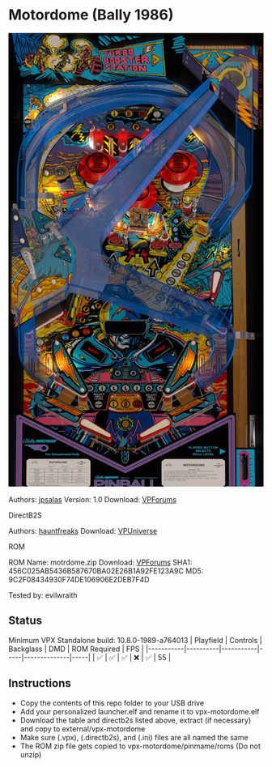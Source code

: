 # Motordome (Bally 1986)

![Table Preview](https://github.com/evilwraith/vpx-images/blob/main/vpx-motordome.jpg)

Authors: [jpsalas](https://www.vpforums.org/index.php?showuser=277)
Version: 1.0
Download: [VPForums](https://www.vpforums.org/index.php?app=downloads&showfile=16993)

DirectB2S

Authors: [hauntfreaks](https://vpuniverse.com/profile/5216-hauntfreaks/)
Download: [VPUniverse](https://vpuniverse.com/files/file/14413-motordome-bally-1986-b2s/)

ROM

ROM Name: motrdome.zip
Download: [VPForums](https://www.vpforums.org/index.php?app=downloads&showfile=713)
SHA1: 456C025AB5436B587670BA02E26B1A92FE123A9C
MD5:  9C2F08434930F74DE106906E2DEB7F4D

Tested by: evilwraith

## Status 

Minimum VPX Standalone build: 10.8.0-1989-a764013
| Playfield | Controls | Backglass | DMD | ROM Required | FPS | 
|-----------|----------|-----------|-----|--------------|-----|
| :white_check_mark: | :white_check_mark: | :white_check_mark: | :x: | :white_check_mark: | 55 |

## Instructions

- Copy the contents of this repo folder to your USB drive
- Add your personalized launcher.elf and rename it to vpx-motordome.elf
- Download the table and directb2s listed above, extract (if necessary) and copy to external/vpx-motordome
- Make sure (.vpx), (.directb2s), and (.ini) files are all named the same
- The ROM zip file gets copied to vpx-motordome/pinmame/roms (Do not unzip)